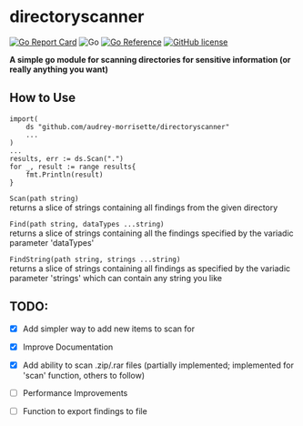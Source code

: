 # directoryscanner
[![Go Report Card](https://goreportcard.com/badge/github.com/audrey-morrisette/directoryscanner)](https://goreportcard.com/report/github.com/audrey-morrisette/directoryscanner) ![Go](https://github.com/audrey-morrisette/directoryscanner/workflows/Go/badge.svg) [![Go Reference](https://pkg.go.dev/badge/github.com/audrey-morrisette/directoryscanner.svg)](https://pkg.go.dev/github.com/audrey-morrisette/directoryscanner) [![GitHub license](https://img.shields.io/github/license/Naereen/StrapDown.js.svg)](https://github.com/Naereen/StrapDown.js/blob/master/LICENSE)



**A simple go module for scanning directories for sensitive information (or really anything you want)**

## How to Use

```
import(
    ds "github.com/audrey-morrisette/directoryscanner"
    ...
)
...
results, err := ds.Scan(".")
for _, result := range results{
    fmt.Println(result)
}
```

`Scan(path string)`  
returns a slice of strings containing all findings from the given directory

`Find(path string, dataTypes ...string)`  
returns a slice of strings containing all the findings specified by the variadic parameter 'dataTypes'

`FindString(path string, strings ...string)`  
returns a slice of strings containing all findings as specified by the variadic parameter 'strings' which can contain any string you like

## TODO:
- [x] Add simpler way to add new items to scan for
- [x] Improve Documentation
- [x] Add ability to scan .zip/.rar files (partially implemented; implemented for 'scan' function, others to follow)
- [ ] Performance Improvements
- [ ] Function to export findings to file

